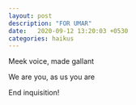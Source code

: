 ```yaml
---
layout: post
description: "FOR UMAR"
date:   2020-09-12 13:20:03 +0530
categories: haikus
---
```

Meek voice, made gallant

We are you, as us you are

End inquisition!
